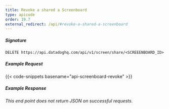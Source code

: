 ```yaml
---
title: Revoke a shared a Screenboard
type: apicode
order: 19.7
external_redirect: /api/#revoke-a-shared-a-screenboard
---
```


##### Signature
`DELETE https://api.datadoghq.com/api/v1/screen/share/<SCREEENBOARD_ID>`
##### Example Request
{{< code-snippets basename="api-screenboard-revoke" >}}
##### Example Response
*This end point does not return JSON on successful requests.*

